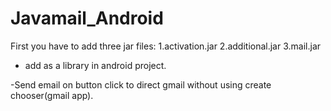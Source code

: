 # Javamail_Android

First you have to add three jar files:
1.activation.jar
2.additional.jar
3.mail.jar
- add as a library in android project.

-Send email on button click to direct gmail without using create chooser(gmail app).
